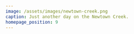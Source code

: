 ```yaml
---
image: /assets/images/newtown-creek.png
caption: Just another day on the Newtown Creek.
homepage_position: 9
---
```


